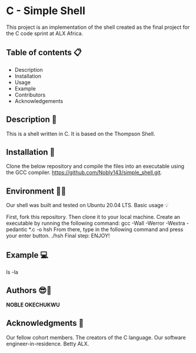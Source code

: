 # C - Simple Shell

This project is an implementation of the shell created as the final project for the C code sprint at ALX Africa. 


## Table of contents 📋

* Description
* Installation
* Usage
* Example
* Contributors
* Acknowledgements

## Description 📧

This is a shell written in C. It is based on the Thompson Shell. 

## Installation 🔧

Clone the below repository and compile the files into an executable using the GCC compiler.
https://github.com/Nobly143/simple_shell.git.

## Environment 🌲🌲

Our shell was built and tested on Ubuntu 20.04 LTS. Basic usage 💡

First, fork this repository.
Then clone it to your local machine.
Create an executable by running the following command:
gcc -Wall -Werror -Wextra -pedantic *.c -o hsh
From there, type in the following command and press your enter button.
./hsh
Final step: ENJOY!

## Example 💻

ls -la

## Authors 😎💪

**NOBLE OKECHUKWU**

## Acknowledgments 🙏

Our fellow cohort members.
The creators of the C language.
Our software engineer-in-residence.
Betty ALX.
